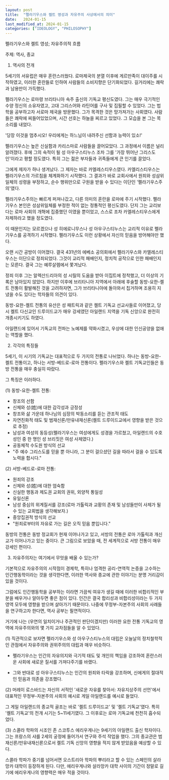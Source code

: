 ```yaml
---
layout: post
title:  "펠라기우스와 켈트 영성과 자유주의 사상에서의 의미"
date:   2024-01-15
last_modified_at: 2024-01-15
categories: ["IDEOLOGY", "PHILOSOPHY"]
---
```


펠라기우스와 켈트 영성; 자유주의적 흐름

주제: 역사, 종교


1. 역사의 전개

5세기의 서유럽은 매우 혼란스러웠다.
로마제국의 분열 이후에 게르만족이 대이주를 시작하였고,
이러한 혼란들로 인하여 사람들의 소비지향은 단기화되었다.
길거리에는 쾌락과 남용만이 가득했다.

펠라기우스는 로마령 브리타니아 속주 출신의 기독교 평신도였다.
그는 매우 극기적인 수양 정신의 소유자였고, 고대 그리스어와 라틴어를 구사 및 집필할 수 있었다.
그는 법학을 공부하고자 서로마 제국을 방문했다.
그가 목격한 것은 망가져가는 사회였다.
사람들은 쾌락에 찌들어있었으며, 시간 선호는 하늘을 찌르고 있었다.
그 모습을 본 그는 목소리를 내었다.

'당장 이것을 멈추시오! 우리에게는 하느님이 내려주신 선함과 능력이 있소!'

펠라기우스는 높은 신실함과 카리스마로 사람들을 끌어모았다.
그 과정에서 이름은 널리 알려졌다.
후에 그의 숙적이 될 성 아우구스티누스 조차 그를 '가장 뛰어난 그리스도인'이라고 평할 정도였다.
특히 그는 젊은 부자들과 귀족들에게 큰 인기를 끌었다.

그에게 제자가 하나 생겨났다. 그 제자는 바로 카엘레스티우스였다.
카엘리스티우스는 펠라기우스의 가르침을 체계화하기 시작했다.
그 결과가 바로 교회사에서 원죄와 성삼위일체의 성령을 부정하고,
순수 행위만으로 구원을 받을 수 있다는 이단인 '펠라기우스주의'였다.

펠라기우스주의는 빠르게 퍼져나갔고, 다른 의미의 혼란을 로마에 주기 시작했다.
펠라기우스 본인은 성삼위일체를 부정한 적이 없는 정통적인 평신도였다.
단지 그는 교리보다는 로마 사회의 개혁에 집중했던 이였을 뿐이었고,
스스로 조차 카엘레스티우스에게 자제하라고 했을 정도였다.

이 때문인지는 모르겠으나 성 히에로니무스나 성 아우구스티누스는 교리적 이유로 펠라기우스를 공격하기 시작했다.
펠라기우스도 이런 상황에서 자신의 믿음을 방어해야만 했다.

오랜 시간 공방이 이어졌다.
결국 431년의 에베소 공의회에서 펠라기우스와 카엘레스티우스는 이단으로 정죄되었다.
그것이 교리적 패배인지, 정치적 공작으로 인한 패배인지는 모른다.
결국 그는 예루살렘에서 쫓겨났다.

정죄 이후 그는 알렉산드리아의 성 시릴의 도움을 받아 이집트에 정착했고, 더 이상의 기록은 남아있지 않았다.
하지만 이후에 브리타니아 지역에서 아래에 후술할 동방-요한-켈트 전통이 활발해진 것을 고려하자면,
그가 브리타니아에 돌아와서 칩거하며 조용히 지냈을 수도 있다는 학자들의 의견이 있다.

동방-요한-켈트 전통의 유산은 성 패트릭과 같은 켈트 기독교 선교사들로 이어졌고,
당시 켈트 다신교인 드루이드교가 매우 강세였던 아일랜드 지역을 기독 신앙으로 완전히 개종시키기도 하였다.

아일랜드에 있어서 기독교의 전파는 노예제를 약화시켰고, 우상에 대한 인신공양을 없애는 역할을 했다.



2. 각각의 특징들

5세기, 이 시기의 기독교는 대표적으로 두 가지의 전통로 나뉘었다.
하나는 동방-요한-켈트 전통이고, 하나는 서방-베드로-로마 전통이다.
펠라기우스와 켈트 기독교인들은 동방 전통을 매우 충실히 따랐다.

그 특징은 이러하다.


(1) 동방-요한-켈트 전통:
- 창조의 선함
- 신체와 성(姓)에 대한 감각성과 긍정성
- 창조와 삶 가운데 하나님의 심장의 박동소리를 듣는 관조적 태도
- 자연친화적 태도 및 범재신론/만유내재신론(켈트 드루이드교에서 영향을 받은 것으로 추정)
- 남성과 여성의 동등성(펠라기우스는 여성에게도 성경을 가르쳤고, 아일랜드의 수호성인 중 한 명인 성 브리짓은 여성 사제였다.)
- 공동체적 수도원 방식의 선교
- "주 예수 그리스도를 믿을 뿐 아니라, 그 분이 걸으셨던 길을 따라서 걸을 수 있도록 노력을 합시다."


(2) 서방-베드로-로마 전통:
- 원죄의 강조
- 신체와 성(姓)에 대한 엄숙함
- 신실한 행동과 제도권 교회의 권위, 외양적 통일성
- 유일신론
- 남성 중심의 위계질서를 강조(로마 가톨릭과 교황의 존재 및 남성들만이 사제가 될 수 있는 교회법을 생각해보자.)
- 중앙집권적 방식의 선교
- "원죄로부터의 자유로 가는 길은 오직 믿음 뿐입니다."


동방의 전통은 동방 정교회가 현재 이어나가고 있고,
서방의 전통은 로마 가톨릭과 개신교가 이어나가고 있는 중이다.
큰 그림으로 보았을 때, 전 세계적으로 서방 전통이 매우 강세인 편이다.



3. 자유주의자는 여기에서 무엇을 배울 수 있는가?

기본적으로 자유주의의 시작점이 경제학,
특히나 엄격한 공리-연역적 논증을 고수하는 인간행동학이라는 것을 생각한다면,
이러한 역사와 종교에 관한 이야기는 분명 거리감이 있을 것이다.

그럼에도 인간행동학을 공부하는 이라면 가끔씩 여유가 생길 때에
이러한 비합리적인 부분을 배우거나 알아두면 좋은 점이 있다.
인간은 결국 합리성과 비합리성이라는 두 가지 영역 모두에 영향을 받으며 살아가기 때문이다.
나중에 무정부-자본주의 사회의 사례들을 연구하고자 한다면, 역사 공부는 필연적이다.

거기에 나는 (우연의 일치이거나 주관적인 판단이겠지만)
이러한 요한 전통 기독교의 영역에 자유주의와의 몇 가지 교차점들을 알 수 있었다.


(1) 직관적으로 보자면 펠라기우스와 성 아우구스티누스의 대립은
오늘날의 정치철학적인 관점에서 자유주의와 권위주의의 대립과 매우 비슷하다.

- 펠라기우스는 인간의 자유의지와 극기적 태도 및 개인의 책임을 강조하여
혼란스러운 사회에 새로운 질서를 가져다주기를 바랬다.

- 그와 반대로 성 아우구스티누스는 인간의 원죄와 타락을 강조하며,
신에게의 절대적인 믿음과 의존을 강조했다.


(2) 머레이 로스바드는 자신의 서적인 '새로운 자유를 찾아서: 자유지상주의 선언'에서
대표적인 무정부-자본주의 사회의 예시로 게일 아일랜드를 예시로 들었다.

그 게일 아일랜드의 종교적 골조는 바로 '켈트 드루이드교' 및 '켈트 기독교'였다.
특히 '켈트 기독교'의 전개 시기는 5~11세기였다.
그 이후로는 로마 기독교에 천천히 흡수되었다.


(3) 스콜라 학파의 시조인 존 스코투스 에리우게나는 9세기의 아일랜드 출신 학자이다.
그는 프랑스의 샤를 2세의 궁정에 들어가서 연구와 주석 작업을 했다.
그의 종교관은 범재신론/만유내재신론으로서 켈트 기독 신앙의 영향을 적지 않게 받았음을 예상할 수 있다.

스콜라 학파가 중기를 넘어서면 오스트리아 학파의 뿌리라고 할 수 있는 스페인의 살라망카 대학이 등장하게 된다.
다만, 에리우게나와 살라망카 대학 사이의 기간이 정말로 길기에 에리우게나의 영향력은 매우 적을 것이다.
